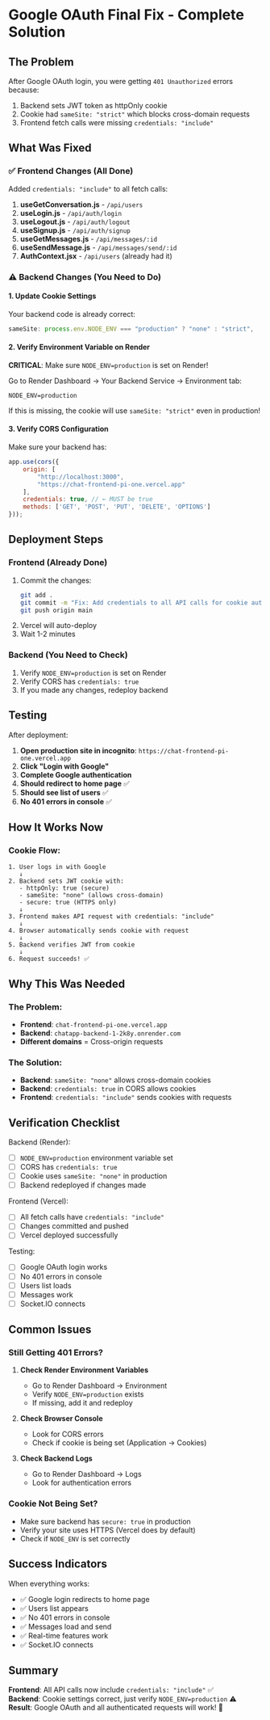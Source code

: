 # Google OAuth Final Fix - Complete Solution

## The Problem

After Google OAuth login, you were getting `401 Unauthorized` errors because:
1. Backend sets JWT token as httpOnly cookie
2. Cookie had `sameSite: "strict"` which blocks cross-domain requests
3. Frontend fetch calls were missing `credentials: "include"`

## What Was Fixed

### ✅ Frontend Changes (All Done)

Added `credentials: "include"` to all fetch calls:

1. **useGetConversation.js** - `/api/users`
2. **useLogin.js** - `/api/auth/login`
3. **useLogout.js** - `/api/auth/logout`
4. **useSignup.js** - `/api/auth/signup`
5. **useGetMessages.js** - `/api/messages/:id`
6. **useSendMessage.js** - `/api/messages/send/:id`
7. **AuthContext.jsx** - `/api/users` (already had it)

### ⚠️ Backend Changes (You Need to Do)

#### 1. Update Cookie Settings

Your backend code is already correct:
```javascript
sameSite: process.env.NODE_ENV === "production" ? "none" : "strict",
```

#### 2. Verify Environment Variable on Render

**CRITICAL**: Make sure `NODE_ENV=production` is set on Render!

Go to Render Dashboard → Your Backend Service → Environment tab:
```
NODE_ENV=production
```

If this is missing, the cookie will use `sameSite: "strict"` even in production!

#### 3. Verify CORS Configuration

Make sure your backend has:
```javascript
app.use(cors({
    origin: [
        "http://localhost:3000",
        "https://chat-frontend-pi-one.vercel.app"
    ],
    credentials: true, // ← MUST be true
    methods: ['GET', 'POST', 'PUT', 'DELETE', 'OPTIONS']
}));
```

## Deployment Steps

### Frontend (Already Done)
1. Commit the changes:
   ```bash
   git add .
   git commit -m "Fix: Add credentials to all API calls for cookie auth"
   git push origin main
   ```
2. Vercel will auto-deploy
3. Wait 1-2 minutes

### Backend (You Need to Check)
1. Verify `NODE_ENV=production` is set on Render
2. Verify CORS has `credentials: true`
3. If you made any changes, redeploy backend

## Testing

After deployment:

1. **Open production site in incognito**: `https://chat-frontend-pi-one.vercel.app`
2. **Click "Login with Google"**
3. **Complete Google authentication**
4. **Should redirect to home page** ✅
5. **Should see list of users** ✅
6. **No 401 errors in console** ✅

## How It Works Now

### Cookie Flow:
```
1. User logs in with Google
   ↓
2. Backend sets JWT cookie with:
   - httpOnly: true (secure)
   - sameSite: "none" (allows cross-domain)
   - secure: true (HTTPS only)
   ↓
3. Frontend makes API request with credentials: "include"
   ↓
4. Browser automatically sends cookie with request
   ↓
5. Backend verifies JWT from cookie
   ↓
6. Request succeeds! ✅
```

## Why This Was Needed

### The Problem:
- **Frontend**: `chat-frontend-pi-one.vercel.app`
- **Backend**: `chatapp-backend-1-2k8y.onrender.com`
- **Different domains** = Cross-origin requests

### The Solution:
- **Backend**: `sameSite: "none"` allows cross-domain cookies
- **Backend**: `credentials: true` in CORS allows cookies
- **Frontend**: `credentials: "include"` sends cookies with requests

## Verification Checklist

Backend (Render):
- [ ] `NODE_ENV=production` environment variable set
- [ ] CORS has `credentials: true`
- [ ] Cookie uses `sameSite: "none"` in production
- [ ] Backend redeployed if changes made

Frontend (Vercel):
- [ ] All fetch calls have `credentials: "include"`
- [ ] Changes committed and pushed
- [ ] Vercel deployed successfully

Testing:
- [ ] Google OAuth login works
- [ ] No 401 errors in console
- [ ] Users list loads
- [ ] Messages work
- [ ] Socket.IO connects

## Common Issues

### Still Getting 401 Errors?

1. **Check Render Environment Variables**
   - Go to Render Dashboard → Environment
   - Verify `NODE_ENV=production` exists
   - If missing, add it and redeploy

2. **Check Browser Console**
   - Look for CORS errors
   - Check if cookie is being set (Application → Cookies)

3. **Check Backend Logs**
   - Go to Render Dashboard → Logs
   - Look for authentication errors

### Cookie Not Being Set?

- Make sure backend has `secure: true` in production
- Verify your site uses HTTPS (Vercel does by default)
- Check if `NODE_ENV` is set correctly

## Success Indicators

When everything works:
- ✅ Google login redirects to home page
- ✅ Users list appears
- ✅ No 401 errors in console
- ✅ Messages load and send
- ✅ Real-time features work
- ✅ Socket.IO connects

## Summary

**Frontend**: All API calls now include `credentials: "include"` ✅  
**Backend**: Cookie settings correct, just verify `NODE_ENV=production` ⚠️  
**Result**: Google OAuth and all authenticated requests will work! 🎉

